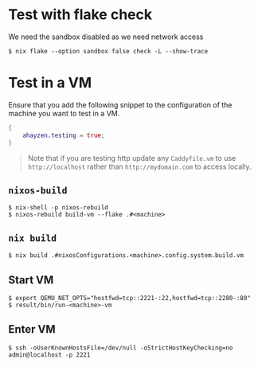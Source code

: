 <!--
SPDX-FileCopyrightText: Andrew Hayzen <ahayzen@gmail.com>

SPDX-License-Identifier: MPL-2.0
-->

# Test with flake check

We need the sandbox disabled as we need network access

```console
$ nix flake --option sandbox false check -L --show-trace
```

# Test in a VM

Ensure that you add the following snippet to the configuration of the machine you want to test in a VM.

```nix
{
    ahayzen.testing = true;
}
```

> Note that if you are testing http update any `Caddyfile.vm` to use `http://localhost`
> rather than `http://mydomain.com` to access locally.

## `nixos-build`

```console
$ nix-shell -p nixos-rebuild
$ nixos-rebuild build-vm --flake .#<machine>
```

## `nix build`

```console
$ nix build .#nixosConfigurations.<machine>.config.system.build.vm
```

## Start VM

```console
$ export QEMU_NET_OPTS="hostfwd=tcp::2221-:22,hostfwd=tcp::2280-:80"
$ result/bin/run-<machine>-vm
```

## Enter VM

```console
$ ssh -oUserKnownHostsFile=/dev/null -oStrictHostKeyChecking=no admin@localhost -p 2221
```
